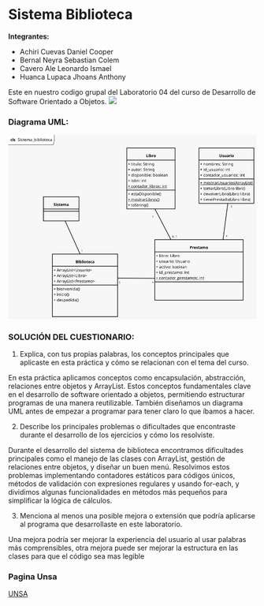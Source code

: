 # Sistema Biblioteca
**Integrantes:**
- Achiri Cuevas Daniel Cooper
- Bernal Neyra Sebastian Colem
- Cavero Ale Leonardo Ismael
- Huanca Lupaca Jhoans Anthony

Este en nuestro codigo grupal del Laboratorio 04 del curso de Desarrollo de Software Orientado a Objetos.
![](https://static.nationalgeographicla.com/files/styles/image_3200/public/006-library-biblioteca-angelica-a-roma_0002.jpg?w=1600)

### Diagrama UML:
![alt text](UML.jpeg)
### SOLUCIÓN DEL CUESTIONARIO:
1. Explica, con tus propias palabras, los conceptos principales que aplicaste en esta
práctica y cómo se relacionan con el tema del curso.

En esta práctica aplicamos conceptos como encapsulación, abstracción, relaciones entre objetos y ArrayList. Estos conceptos fundamentales clave en el desarrollo de software orientado a objetos, permitiendo estructurar programas de una manera reutilizable.
También diseñamos un diagrama UML antes de empezar a programar para tener claro lo que íbamos a hacer.

2. Describe los principales problemas o dificultades que encontraste durante el desarrollo de los ejercicios y cómo los resolviste.

Durante el desarrollo del sistema de biblioteca encontramos dificultades principales como el manejo de las clases con ArrayList, gestión de relaciones entre objetos, y diseñar un buen menú. Resolvimos estos problemas implementando contadores estáticos para códigos únicos, métodos de validación con expresiones regulares y usando for-each, y dividimos algunas funcionalidades en métodos más pequeños para simplificar la lógica de cálculos.

  3. Menciona al menos una posible mejora o extensión que podría aplicarse al programa que desarrollaste en este laboratorio.
  
  Una mejora podría ser mejorar la experiencia del usuario al usar palabras más comprensibles, otra mejora puede ser mejorar la estructura en las clases para que el código sea mas legible

### Pagina Unsa
[UNSA](https://www.unsa.edu.pe/)

